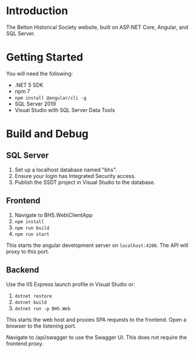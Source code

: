 # Introduction
The Belton Historical Society website, built on ASP.NET Core, Angular, and SQL Server.

# Getting Started
You will need the following:
- .NET 5 SDK
- npm 7
- `npm install @angular/cli -g`
- SQL Server 2019
- Visual Studio with SQL Server Data Tools

# Build and Debug
## SQL Server
1. Set up a localhost database named "bhs".
2. Ensure your login has Integrated Security access.
3. Publish the SSDT project in Visual Studio to the database.

## Frontend
1. Navigate to BHS.Web\ClientApp
2. `npm install`
3. `npm run build`
4. `npm run start`

This starts the angular development server on `localhost:4200`.  The API will proxy to this port.

## Backend
Use the IIS Express launch profile in Visual Studio or:

1. `dotnet restore`
2. `dotnet build`
3. `dotnet run -p BHS.Web`

This starts the web host and proxies SPA requests to the frontend.  Open a browser to the listening port.

Navigate to /api/swagger to use the Swagger UI.  This does not require the frontend proxy.

